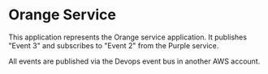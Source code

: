 # Orange Service

This application represents the Orange service application. It publishes "Event 3" and subscribes to "Event 2" from the Purple service.

All events are published via the Devops event bus in another AWS account.
